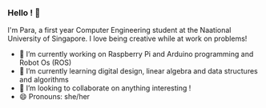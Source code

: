 ### Hello ! 👋

I'm Para, a first year Computer Engineering student at the Naational University of Singapore. I love being creative while at work on problems!

- 🔭 I’m currently working on Raspberry Pi and Arduino programming and Robot Os (ROS)
- 🌱 I’m currently learning digital design, linear algebra and data structures and algorithms
- 👯 I’m looking to collaborate on anything interesting !
- 😄 Pronouns: she/her


